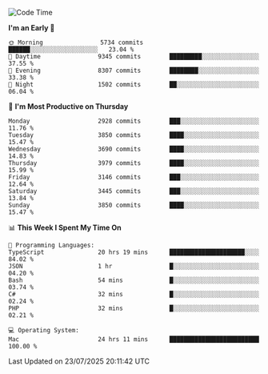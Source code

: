 <!--START_SECTION:waka-->
![Code Time](http://img.shields.io/badge/Code%20Time-5%2C239%20hrs%205%20mins-blue)

**I'm an Early 🐤** 

```text
🌞 Morning                5734 commits        ██████░░░░░░░░░░░░░░░░░░░   23.04 % 
🌆 Daytime                9345 commits        █████████░░░░░░░░░░░░░░░░   37.55 % 
🌃 Evening                8307 commits        ████████░░░░░░░░░░░░░░░░░   33.38 % 
🌙 Night                  1502 commits        ██░░░░░░░░░░░░░░░░░░░░░░░   06.04 % 
```
📅 **I'm Most Productive on Thursday** 

```text
Monday                   2928 commits        ███░░░░░░░░░░░░░░░░░░░░░░   11.76 % 
Tuesday                  3850 commits        ████░░░░░░░░░░░░░░░░░░░░░   15.47 % 
Wednesday                3690 commits        ████░░░░░░░░░░░░░░░░░░░░░   14.83 % 
Thursday                 3979 commits        ████░░░░░░░░░░░░░░░░░░░░░   15.99 % 
Friday                   3146 commits        ███░░░░░░░░░░░░░░░░░░░░░░   12.64 % 
Saturday                 3445 commits        ███░░░░░░░░░░░░░░░░░░░░░░   13.84 % 
Sunday                   3850 commits        ████░░░░░░░░░░░░░░░░░░░░░   15.47 % 
```


📊 **This Week I Spent My Time On** 

```text
💬 Programming Languages: 
TypeScript               20 hrs 19 mins      █████████████████████░░░░   84.02 % 
JSON                     1 hr                █░░░░░░░░░░░░░░░░░░░░░░░░   04.20 % 
Bash                     54 mins             █░░░░░░░░░░░░░░░░░░░░░░░░   03.74 % 
C#                       32 mins             █░░░░░░░░░░░░░░░░░░░░░░░░   02.24 % 
PHP                      32 mins             █░░░░░░░░░░░░░░░░░░░░░░░░   02.21 % 

💻 Operating System: 
Mac                      24 hrs 11 mins      █████████████████████████   100.00 % 
```


 Last Updated on 23/07/2025 20:11:42 UTC
<!--END_SECTION:waka-->

